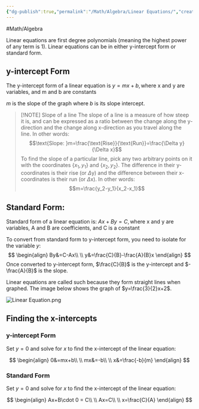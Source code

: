 ```yaml
---
{"dg-publish":true,"permalink":"/Math/Algebra/Linear Equations/","created":"2024-10-02T00:57:39.338-04:00","updated":"2024-11-20T22:58:11.591-05:00"}
---
```


#Math/Algebra 

Linear equations are first degree polynomials (meaning the highest power of any term is 1). Linear equations can be in either y-intercept form or standard form.

## y-intercept Form 

The y-intercept form of a linear equation is $y=mx+b, \text{where x and y are variables, and m and b are constants}$

$m$ is the slope of the graph where $b$ is its slope intercept.

> [!NOTE] Slope of a line
> The slope of a line is a measure of how steep it is, and can be expressed as a ratio between the change along the y-direction and the change along x-direction as you travel along the line. In other words:
> $$\text{Slope: }m=\frac{\text{Rise}}{\text{Run}}=\frac{\Delta y}{\Delta x}$$
> To find the slope of a particular line, pick any two arbitrary points on it with the coordinates $\{x_1,y_1\}$ and $\{x_2,y_2\}$. The difference in their y-coordinates is their rise (or $\Delta$y) and the difference between their x-coordinates is their run (or $\Delta$x). In other words:
> $$m=\frac{y_2-y_1}{x_2-x_1}$$

## Standard Form: 

Standard form of a linear equation is: $Ax+By=C, \text{where x and y are variables, A and B are coefficients, and C is a constant}$

To convert from standard form to y-intercept form, you need to isolate for the variable $y$:
$$
\begin{align}
By&=C-Ax\\
\\
y&=\frac{C}{B}-\frac{A}{B}x
\end{align}
$$
Once converted to y-intercept form, $\frac{C}{B}$ is the y-intercept and $-\frac{A}{B}$ is the slope.

Linear equations are called such because they form straight lines when graphed. The image below shows the graph of $y=\frac{3}{2}x+2$.

![Linear Equation.png](/img/user/Linear%20Equation.png)

## Finding the x-intercepts

### y-intercept Form

Set $y=0$ and solve for $x$ to find the x-intercept of the linear equation:

$$
\begin{align}
0&=mx+b\\
\\
mx&=-b\\
\\
x&=\frac{-b}{m}
\end{align}
$$
### Standard Form

Set $y=0$ and solve for $x$ to find the x-intercept of the linear equation:

$$
\begin{align}
Ax+B\cdot 0 = C\\
\\
Ax=C\\
\\
x=\frac{C}{A}
\end{align}
$$

